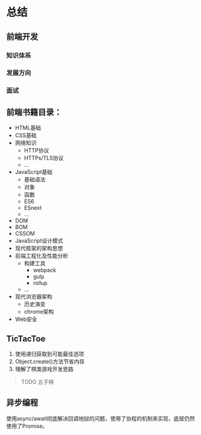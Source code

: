 # 总结

## 前端开发

### 知识体系
### 发展方向
### 面试


## 前端书籍目录：
- HTML基础
- CSS基础
- 网络知识
    - HTTP协议
    - HTTPs/TLS协议
    - ...
- JavaScript基础
    - 基础语法
    - 对象
    - 函数
    - ES6
    - ESnext
    - ...
- DOM
- BOM
- CSSOM
- JavaScript设计模式
- 现代框架的架构思想
- 前端工程化及性能分析
    - 构建工具
        - webpack
        - gulp
        - rollup
    - ...
- 现代浏览器架构
    - 历史演变
    - chrome架构
- Web安全

## TicTacToe

1. 使用递归获取到可能最佳选项
2. Object.create()方法节省内存
3. 理解了棋类游戏开发思路
> TODO 五子棋

## 异步编程
使用async/await彻底解决回调地狱的问题，使用了协程的机制来实现，底层仍然使用了Promise。
